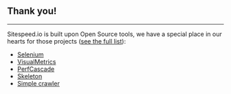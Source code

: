 ## Thank you!
* * *
Sitespeed.io is built upon Open Source tools, we have a special place in our hearts for those projects ([see the full list]({{site.baseurl}}/documentation/sitespeed.io/how-it-all-works/#built-upon-open-source)):

 * [Selenium](http://www.seleniumhq.org/)
 * [VisualMetrics](https://github.com/WPO-Foundation/visualmetrics)
 * [PerfCascade](https://github.com/micmro/PerfCascade)
 * [Skeleton](http://getskeleton.com)
 * [Simple crawler](https://github.com/cgiffard/node-simplecrawler)
